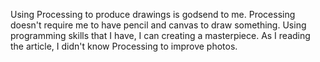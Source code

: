 Using Processing to produce drawings is godsend to me. Processing doesn't require me to have pencil and canvas to draw something. Using programming skills that I have, I can creating a masterpiece.
As I reading the article, I didn't know Processing to improve photos.
